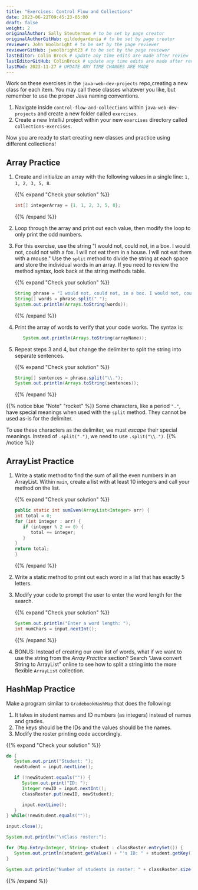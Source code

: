 ```yaml
---
title: "Exercises: Control Flow and Collections"
date: 2023-06-22T09:45:23-05:00
draft: false
weight: 2
originalAuthor: Sally Steuterman # to be set by page creator
originalAuthorGitHub: gildedgardenia # to be set by page creator
reviewer: John Woolbright # to be set by the page reviewer
reviewerGitHub: jwoolbright23 # to be set by the page reviewer
lastEditor: Colin Brock # update any time edits are made after review
lastEditorGitHub: ColinBrock # update any time edits are made after review
lastMod: 2023-11-27 # UPDATE ANY TIME CHANGES ARE MADE
---
```


<!-- TODO: Add link to Chapter 1, naming conventions -->

Work on these exercises in the `java-web-dev-projects` repo,creating a new class for each item. You may call these classes whatever you
like, but remember to use the proper Java naming conventions.

1. Navigate inside `control-flow-and-collections` within `java-web-dev-projects` and create a new folder called `exercises`.
1. Create a new IntelliJ project within your new `exercises` directory called `collections-exercises`.

Now you are ready to start creating new classes and practice using different collections!

## Array Practice

1. Create and initialize an array with the following values in a single line: `1, 1, 2, 3, 5, 8`.

   {{% expand "Check your solution" %}}
   ```java
   int[] integerArray = {1, 1, 2, 3, 5, 8};
   ```
   {{% /expand %}}

1. Loop through the array and print out each value, then modify the loop to only print the odd numbers.
   <!-- TODO: Add link to Chapter 2 string methods -->
1. For this exercise, use the string "I would not, could not, in a box. I
   would not, could not with a fox. I will not eat them in a house. I will not
   eat them with a mouse." Use the `split` method to divide the string at
   each space and store the individual words in an array. If you need to review
   the method syntax, look back at the string methods table.

   {{% expand "Check your solution" %}}
   ```java
   String phrase = "I would not, could not, in a box. I would not, could not with a fox. I will not eat them in a house. I will not eat them with a mouse.";
   String[] words = phrase.split(" ");
   System.out.println(Arrays.toString(words));
   ```
   {{% /expand %}}

1. Print the array of words to verify that your code works. The syntax is:

   ```java
      System.out.println(Arrays.toString(arrayName));
   ```

1. Repeat steps 3 and 4, but change the delimiter to split the string into separate sentences.

   {{% expand "Check your solution" %}}
   ```java
   String[] sentences = phrase.split("\\.");
   System.out.println(Arrays.toString(sentences));
   ```
   {{% /expand %}}

{{% notice blue "Note" "rocket" %}}
   Some characters, like a period `"."`, have special meanings when used with
   the `split` method. They cannot be used as-is for the delimiter.

   To use these characters as the delimiter, we must *escape* their special
   meanings. Instead of `.split(".")`, we need to use `.split("\\.")`.
{{% /notice %}}

## ArrayList Practice

1. Write a static method to find the sum of all the even numbers in an
   ArrayList. Within `main`, create a list with at least 10 integers and call
   your method on the list.

   {{% expand "Check your solution" %}}
   ```java {linenos=table}
   public static int sumEven(ArrayList<Integer> arr) {
   int total = 0;
   for (int integer : arr) {
      if (integer % 2 == 0) {
         total += integer;
      }
   }
   return total;
   }
   ```
   {{% /expand %}}

1. Write a static method to print out each word in a list that has exactly 5
   letters.
1. Modify your code to prompt the user to enter the word length for the search.

   {{% expand "Check your solution" %}}
   ```java
   System.out.println("Enter a word length: ");
   int numChars = input.nextInt();
   ```
   {{% /expand %}}

1. BONUS: Instead of creating our own list of words, what if we want to use the
   string from the *Array Practice* section? Search "Java convert String to
   ArrayList" online to see how to split a string into the more flexible
   `ArrayList` collection.

## HashMap Practice

Make a program similar to `GradebookHashMap` that does the following:

1. It takes in student names and ID numbers (as integers) instead of names and
   grades.
1. The keys should be the IDs and the values should be the names.
1. Modify the roster printing code accordingly.

{{% expand "Check your solution" %}}
```java {linenos=table}
do {
   System.out.print("Student: ");
   newStudent = input.nextLine();

   if (!newStudent.equals("")) {
      System.out.print("ID: ");
      Integer newID = input.nextInt();
      classRoster.put(newID, newStudent);

      input.nextLine();
   }
} while(!newStudent.equals(""));

input.close();

System.out.println("\nClass roster:");

for (Map.Entry<Integer, String> student : classRoster.entrySet()) {
   System.out.println(student.getValue() + "'s ID: " + student.getKey());
}

System.out.println("Number of students in roster: " + classRoster.size());
```
{{% /expand %}}
